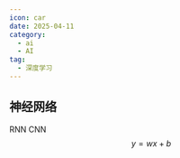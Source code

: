 ```yaml
---
icon: car
date: 2025-04-11
category:
  - ai
  - AI
tag:
  - 深度学习
---
```


## 神经网络
RNN
CNN
$$y=wx+b$$
